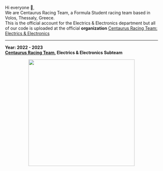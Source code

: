Hi everyone 👋,\
We are Centaurus Racing Team, a Formula Student racing team based in Volos, Thessaly, Greece.\
This is the official account for the Electrics & Electronics department but all of our code is uploaded at the official __organization__ [Centaurus Racing Team: Electrics & Electronics](https://github.com/Centaurus-Racing-Team)

***

**Year: 2022 - 2023**\
**[Centaurus Racing Team](https://centaurusracing.gr), Electrics & Electronics Subteam**

<div style="text-align: center">
<img src="https://drive.google.com/uc?export=view&id=1-s5-9cknfq3nvG6eHZH452l5_JqVU9x2" width="350">
</div>
